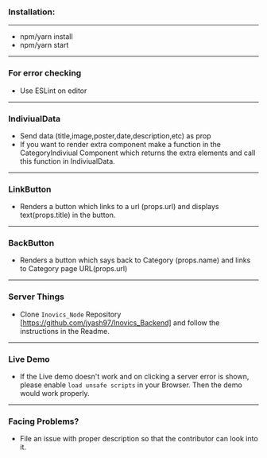 ﻿### Installation:
___
* npm/yarn install
* npm/yarn start
___
### For error checking
* Use ESLint on editor
___
### IndiviualData
* Send data (title,image,poster,date,description,etc) as prop
* If you want to render extra component make a function in the CategoryIndiviual Component which returns the extra elements and call this function in IndiviualData.
___
### LinkButton
* Renders a button which links to a url (props.url) and displays text(props.title) in the button.
___
### BackButton
* Renders a button which says back to Category (props.name) and links to Category page URL(props.url)
___
### Server Things
- Clone `Inovics_Node` Repository [https://github.com/jyash97/Inovics_Backend] and follow the instructions in the Readme.
___
### Live Demo
- If the Live demo doesn't work and on clicking a server error is shown, please enable `load unsafe scripts` in your Browser. Then the demo would work properly.
---
### Facing Problems?
- File an issue with proper description so that the contributor can look into it.
